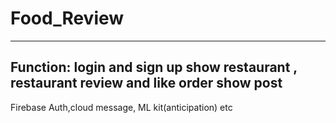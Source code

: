 # Food_Review
---------------------------------------
Function:
login and sign up
show restaurant , restaurant review and like
order
show post 
---------------------------------------
Firebase 
Auth,cloud message, ML kit(anticipation) etc
